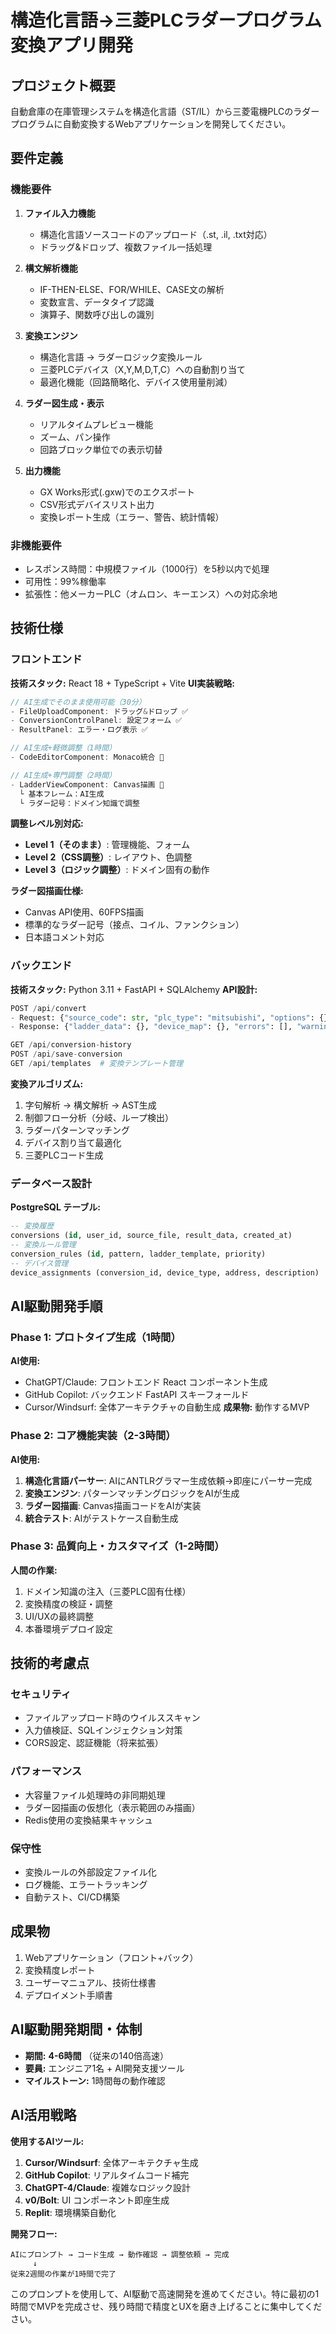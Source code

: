 # 構造化言語→三菱PLCラダープログラム変換アプリ開発

## プロジェクト概要
自動倉庫の在庫管理システムを構造化言語（ST/IL）から三菱電機PLCのラダープログラムに自動変換するWebアプリケーションを開発してください。

## 要件定義

### 機能要件
1. **ファイル入力機能**
   - 構造化言語ソースコードのアップロード（.st, .il, .txt対応）
   - ドラッグ&ドロップ、複数ファイル一括処理

2. **構文解析機能**
   - IF-THEN-ELSE、FOR/WHILE、CASE文の解析
   - 変数宣言、データタイプ認識
   - 演算子、関数呼び出しの識別

3. **変換エンジン**
   - 構造化言語 → ラダーロジック変換ルール
   - 三菱PLCデバイス（X,Y,M,D,T,C）への自動割り当て
   - 最適化機能（回路簡略化、デバイス使用量削減）

4. **ラダー図生成・表示**
   - リアルタイムプレビュー機能
   - ズーム、パン操作
   - 回路ブロック単位での表示切替

5. **出力機能**
   - GX Works形式(.gxw)でのエクスポート
   - CSV形式デバイスリスト出力
   - 変換レポート生成（エラー、警告、統計情報）

### 非機能要件
- レスポンス時間：中規模ファイル（1000行）を5秒以内で処理
- 可用性：99%稼働率
- 拡張性：他メーカーPLC（オムロン、キーエンス）への対応余地

## 技術仕様

### フロントエンド
**技術スタック:** React 18 + TypeScript + Vite
**UI実装戦略:**
```typescript
// AI生成でそのまま使用可能（30分）
- FileUploadComponent: ドラッグ&ドロップ ✅
- ConversionControlPanel: 設定フォーム ✅  
- ResultPanel: エラー・ログ表示 ✅

// AI生成+軽微調整（1時間）
- CodeEditorComponent: Monaco統合 🔧

// AI生成+専門調整（2時間）  
- LadderViewComponent: Canvas描画 🎯
  └ 基本フレーム：AI生成
  └ ラダー記号：ドメイン知識で調整
```

**調整レベル別対応:**
- **Level 1（そのまま）**: 管理機能、フォーム
- **Level 2（CSS調整）**: レイアウト、色調整
- **Level 3（ロジック調整）**: ドメイン固有の動作

**ラダー図描画仕様:**
- Canvas API使用、60FPS描画
- 標準的なラダー記号（接点、コイル、ファンクション）
- 日本語コメント対応

### バックエンド
**技術スタック:** Python 3.11 + FastAPI + SQLAlchemy
**API設計:**
```python
POST /api/convert
- Request: {"source_code": str, "plc_type": "mitsubishi", "options": {}}
- Response: {"ladder_data": {}, "device_map": {}, "errors": [], "warnings": []}

GET /api/conversion-history
POST /api/save-conversion
GET /api/templates  # 変換テンプレート管理
```

**変換アルゴリズム:**
1. 字句解析 → 構文解析 → AST生成
2. 制御フロー分析（分岐、ループ検出）
3. ラダーパターンマッチング
4. デバイス割り当て最適化
5. 三菱PLCコード生成

### データベース設計
**PostgreSQL テーブル:**
```sql
-- 変換履歴
conversions (id, user_id, source_file, result_data, created_at)
-- 変換ルール管理  
conversion_rules (id, pattern, ladder_template, priority)
-- デバイス管理
device_assignments (conversion_id, device_type, address, description)
```

## AI駆動開発手順

### Phase 1: プロトタイプ生成（1時間）
**AI使用:**
- ChatGPT/Claude: フロントエンド React コンポーネント生成
- GitHub Copilot: バックエンド FastAPI スキーフォールド
- Cursor/Windsurf: 全体アーキテクチャの自動生成
**成果物:** 動作するMVP

### Phase 2: コア機能実装（2-3時間）
**AI使用:**
1. **構造化言語パーサー**: AIにANTLRグラマー生成依頼→即座にパーサー完成
2. **変換エンジン**: パターンマッチングロジックをAIが生成
3. **ラダー図描画**: Canvas描画コードをAIが実装
4. **統合テスト**: AIがテストケース自動生成

### Phase 3: 品質向上・カスタマイズ（1-2時間）
**人間の作業:**
1. ドメイン知識の注入（三菱PLC固有仕様）
2. 変換精度の検証・調整
3. UI/UXの最終調整
4. 本番環境デプロイ設定

## 技術的考慮点

### セキュリティ
- ファイルアップロード時のウイルススキャン
- 入力値検証、SQLインジェクション対策
- CORS設定、認証機能（将来拡張）

### パフォーマンス
- 大容量ファイル処理時の非同期処理
- ラダー図描画の仮想化（表示範囲のみ描画）
- Redis使用の変換結果キャッシュ

### 保守性
- 変換ルールの外部設定ファイル化
- ログ機能、エラートラッキング
- 自動テスト、CI/CD構築

## 成果物
1. Webアプリケーション（フロント+バック）
2. 変換精度レポート
3. ユーザーマニュアル、技術仕様書
4. デプロイメント手順書

## AI駆動開発期間・体制
- **期間:** **4-6時間** （従来の140倍高速）
- **要員:** エンジニア1名 + AI開発支援ツール
- **マイルストーン:** 1時間毎の動作確認

## AI活用戦略
**使用するAIツール:**
1. **Cursor/Windsurf**: 全体アーキテクチャ生成
2. **GitHub Copilot**: リアルタイムコード補完
3. **ChatGPT-4/Claude**: 複雑なロジック設計
4. **v0/Bolt**: UI コンポーネント即座生成
5. **Replit**: 環境構築自動化

**開発フロー:**
```
AIにプロンプト → コード生成 → 動作確認 → 調整依頼 → 完成
     ↓
従来2週間の作業が1時間で完了
```

このプロンプトを使用して、AI駆動で高速開発を進めてください。特に最初の1時間でMVPを完成させ、残り時間で精度とUXを磨き上げることに集中してください。
